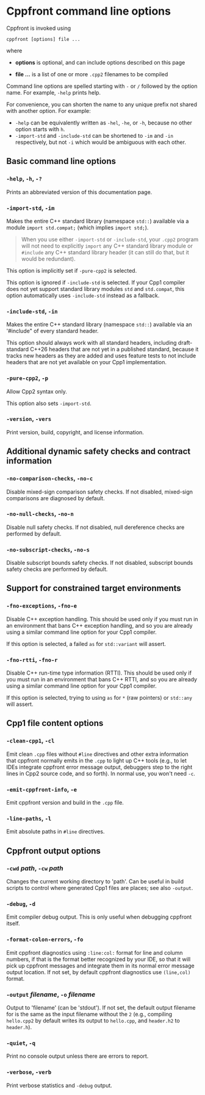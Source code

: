 # Cppfront command line options

Cppfront is invoked using

    cppfront [options] file ...

where

- **options** is optional, and can include options described on this page

- **file ...** is a list of one or more `.cpp2` filenames to be compiled

Command line options are spelled starting with `-` or `/` followed by the option name. For example, `-help` prints help.

For convenience, you can shorten the name to any unique prefix not shared with another option. For example:

- `-help` can be equivalently written as `-hel`, `-he`, or `-h`, because no other option starts with `h`.
- `-import-std` and `-include-std` can be shortened to `-im` and `-in` respectively, but not `-i` which would be ambiguous with each other.


## Basic command line options

### `-help`, `-h`, `-?`

Prints an abbreviated version of this documentation page.

### `-import-std`, `-im`

Makes the entire C++ standard library (namespace `std::`) available via a module `import std.compat;` (which implies `import std;`).

> When you use either `-import-std` or `-include-std`, your `.cpp2` program will not need to explicitly `import` any C++ standard library module or `#include` any C++ standard library header (it can still do that, but it would be redundant).

This option is implicitly set if `-pure-cpp2` is selected.

This option is ignored if `-include-std` is selected. If your Cpp1 compiler does not yet support standard library modules `std` and `std.compat`, this option automatically uses  `-include-std` instead as a fallback.

### `-include-std`, `-in`

Makes the entire C++ standard library (namespace `std::`) available via an '#include" of every standard header.

This option should always work with all standard headers, including draft-standard C++26 headers that are not yet in a published standard, because it tracks new headers as they are added and uses feature tests to not include headers that are not yet available on your Cpp1 implementation.

### `-pure-cpp2`, `-p`

Allow Cpp2 syntax only.

This option also sets `-import-std`.

### `-version`, `-vers`

Print version, build, copyright, and license information.


## Additional dynamic safety checks and contract information

### `-no-comparison-checks`, `-no-c`

Disable mixed-sign comparison safety checks. If not disabled, mixed-sign comparisons are diagnosed by default.

### `-no-null-checks`, `-no-n`

Disable null safety checks. If not disabled, null dereference checks are performed by default.

### `-no-subscript-checks`, `-no-s`

Disable subscript bounds safety checks. If not disabled, subscript bounds safety checks are performed by default.


## Support for constrained target environments

### `-fno-exceptions`, `-fno-e`

Disable C++ exception handling. This should be used only if you must run in an environment that bans C++ exception handling, and so you are already using a similar command line option for your Cpp1 compiler.

If this option is selected, a failed `as` for `std::variant` will assert.

### `-fno-rtti`, `-fno-r`

Disable C++ run-time type information (RTTI). This should be used only if you must run in an environment that bans C++ RTTI, and so you are already using a similar command line option for your Cpp1 compiler.

If this option is selected, trying to using `as` for `*` (raw pointers) or `std::any` will assert.


## Cpp1 file content options

### `-clean-cpp1`, `-cl`

Emit clean `.cpp` files without `#line` directives and other extra information that cppfront normally emits in the `.cpp` to light up C++ tools (e.g., to let IDEs integrate cppfront error message output, debuggers step to the right lines in Cpp2 source code, and so forth). In normal use, you won't need `-c`.

### `-emit-cppfront-info`, `-e`

Emit cppfront version and build in the `.cpp` file.

### `-line-paths`, `-l`

Emit absolute paths in `#line` directives.

## Cppfront output options

### `-cwd` _path_, `-cw` _path_

Changes the current working directory to 'path'. Can be useful in build scripts to control where generated Cpp1 files are places; see also `-output`.

### `-debug`, `-d`

Emit compiler debug output. This is only useful when debugging cppfront itself.

### `-format-colon-errors`, `-fo`

Emit cppfront diagnostics using `:line:col:` format for line and column numbers, if that is the format better recognized by your IDE, so that it will pick up cppfront messages and integrate them in its normal error message output location. If not set, by default cppfront diagnostics use `(line,col)` format.

### `-output` _filename_, `-o` _filename_

Output to 'filename' (can be 'stdout'). If not set, the default output filename for is the same as the input filename without the `2` (e.g., compiling `hello.cpp2` by default writes its output to `hello.cpp`, and `header.h2` to `header.h`).

### `-quiet`, `-q`

Print no console output unless there are errors to report.

### `-verbose`, `-verb`

Print verbose statistics and `-debug` output.

